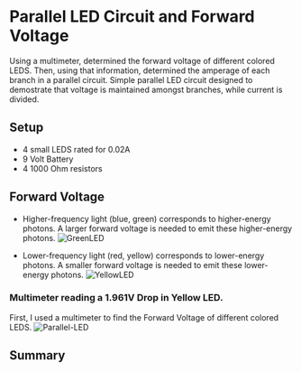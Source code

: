 # Parallel LED Circuit and Forward Voltage
Using a multimeter, determined the forward voltage of different colored LEDS. Then, using that information, determined the amperage of each branch in a parallel circuit. Simple parallel LED circuit designed to demostrate that voltage is maintained amongst branches, while current is divided. 

## Setup
* 4 small LEDS rated for 0.02A
* 9 Volt Battery
* 4 1000 Ohm resistors

## Forward Voltage
* Higher-frequency light (blue, green) corresponds to higher-energy photons. A larger forward voltage is needed to emit these higher-energy photons.
![GreenLED](https://github.com/user-attachments/assets/64186b51-edd8-430a-bfd4-efefaceab409)
  
* Lower-frequency light (red, yellow) corresponds to lower-energy photons. A smaller forward voltage is needed to emit these lower-energy photons.
![YellowLED](https://github.com/user-attachments/assets/3f61ff96-3d92-4484-ab44-b41f33b60998)



### Multimeter reading a 1.961V Drop in Yellow LED.


First, I used a multimeter to find the Forward Voltage of different colored LEDS.
![Parallel-LED](https://github.com/user-attachments/assets/b10980d9-6426-4b2c-b946-7c75ab4057a1)

## Summary

